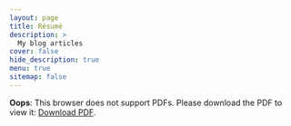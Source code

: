 ```yaml
---
layout: page
title: Résumé
description: >
  My blog articles
cover: false
hide_description: true
menu: true
sitemap: false
---
```


<object data="/assets/files/Résumé_junjie_yin.pdf" type="application/pdf" width="100%" height="300rem">
<p><b>Oops</b>: This browser does not support PDFs. Please download the PDF to view it: 
<a href="/assets/files/Résumé_junjie_yin.pdf">Download PDF</a>.</p>
</object>